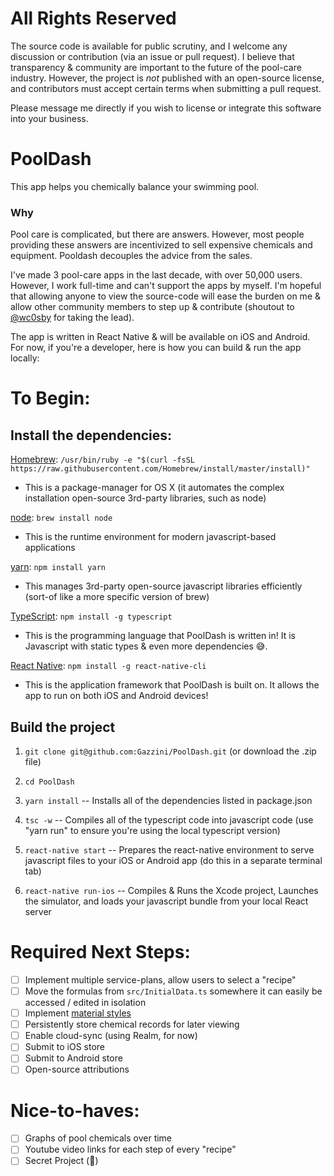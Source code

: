 # All Rights Reserved
The source code is available for public scrutiny, and I welcome any discussion or contribution (via an issue or pull request). I believe that transparency & community are important to the future of the pool-care industry. However, the project is *not* published with an open-source license, and contributors must accept certain terms when submitting a pull request.

Please message me directly if you wish to license or integrate this software into your business.

# PoolDash
This app helps you chemically balance your swimming pool.

### Why
Pool care is complicated, but there are answers. However, most people providing these answers are incentivized to sell expensive chemicals and equipment. Pooldash decouples the advice from the sales.

I've made 3 pool-care apps in the last decade, with over 50,000 users. However, I work full-time and can't support the apps by myself. I'm hopeful that allowing anyone to view the source-code will ease the burden on me & allow other community members to step up & contribute (shoutout to [@wc0sby](https://github.com/wc0sby) for taking the lead).

The app is written in React Native & will be available on iOS and Android. For now, if you're a developer, here is how you can build & run the app locally:

# To Begin:

## Install the dependencies:

[Homebrew](https://brew.sh/): `/usr/bin/ruby -e "$(curl -fsSL https://raw.githubusercontent.com/Homebrew/install/master/install)"`
- This is a package-manager for OS X (it automates the complex installation open-source 3rd-party libraries, such as node)

[node](https://nodejs.org/en/): `brew install node`
- This is the runtime environment for modern javascript-based applications

[yarn](https://yarnpkg.com/en/): `npm install yarn`
- This manages 3rd-party open-source javascript libraries efficiently (sort-of like a more specific version of brew)

[TypeScript](https://www.typescriptlang.org/): `npm install -g typescript`
- This is the programming language that PoolDash is written in! It is Javascript with static types & even more dependencies 😅.

[React Native](https://facebook.github.io/react-native/): `npm install -g react-native-cli`
- This is the application framework that PoolDash is built on. It allows the app to run on both iOS and Android devices!

## Build the project

1) `git clone git@github.com:Gazzini/PoolDash.git` (or download the .zip file)

2) `cd PoolDash`

3) `yarn install` -- Installs all of the dependencies listed in package.json

4) `tsc -w` -- Compiles all of the typescript code into javascript code (use "yarn run" to ensure you're using the local typescript version)

5) `react-native start` -- Prepares the react-native environment to serve javascript files to your iOS or Android app (do this in a separate terminal tab)

6) `react-native run-ios` -- Compiles & Runs the Xcode project, Launches the simulator, and loads your javascript bundle from your local React server


# Required Next Steps:
- [ ] Implement multiple service-plans, allow users to select a "recipe"
- [ ] Move the formulas from `src/InitialData.ts` somewhere it can easily be accessed / edited in isolation
- [ ] Implement [material styles](https://github.com/callstack/react-native-paper)
- [ ] Persistently store chemical records for later viewing
- [ ] Enable cloud-sync (using Realm, for now)
- [ ] Submit to iOS store
- [ ] Submit to Android store
- [ ] Open-source attributions

# Nice-to-haves:
- [ ] Graphs of pool chemicals over time
- [ ] Youtube video links for each step of every "recipe"
- [ ] Secret Project (🙊)
